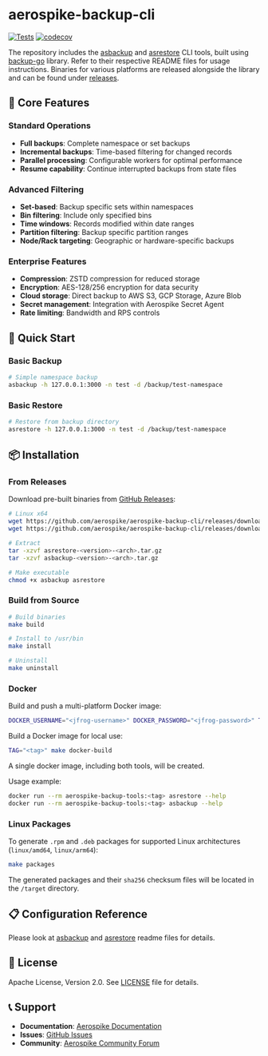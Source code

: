 # aerospike-backup-cli
[![Tests](https://github.com/aerospike/backup-go/actions/workflows/tests.yml/badge.svg)](https://github.com/aerospike/aerospike-backup-cli/actions/workflows/tests.yml/badge.svg)
[![codecov](https://codecov.io/gh/aerospike/backup-go/graph/badge.svg?token=S0gfl2zCcZ)](https://codecov.io/gh/aerospike/aerospike-backup-cli)

The repository includes the [asbackup](./asbackup) and [asrestore](./asrestore) CLI tools,
built using [backup-go](https://github.com/aerospike/backup-go) library.
Refer to their respective README files for usage instructions.
Binaries for various platforms are released alongside the library and can be found under
[releases](https://github.com/aerospike/aerospike-backup-cli/releases).

## 🔧 Core Features

### Standard Operations
- **Full backups**: Complete namespace or set backups
- **Incremental backups**: Time-based filtering for changed records
- **Parallel processing**: Configurable workers for optimal performance
- **Resume capability**: Continue interrupted backups from state files

### Advanced Filtering
- **Set-based**: Backup specific sets within namespaces
- **Bin filtering**: Include only specified bins
- **Time windows**: Records modified within date ranges
- **Partition filtering**: Backup specific partition ranges
- **Node/Rack targeting**: Geographic or hardware-specific backups

### Enterprise Features
- **Compression**: ZSTD compression for reduced storage
- **Encryption**: AES-128/256 encryption for data security
- **Cloud storage**: Direct backup to AWS S3, GCP Storage, Azure Blob
- **Secret management**: Integration with Aerospike Secret Agent
- **Rate limiting**: Bandwidth and RPS controls

## 🚀 Quick Start

### Basic Backup
```bash
# Simple namespace backup
asbackup -h 127.0.0.1:3000 -n test -d /backup/test-namespace
```

### Basic Restore
```bash
# Restore from backup directory
asrestore -h 127.0.0.1:3000 -n test -d /backup/test-namespace
```

## 📦 Installation

### From Releases
Download pre-built binaries from [GitHub Releases](https://github.com/aerospike/aerospike-backup-cli/releases):

```bash
# Linux x64
wget https://github.com/aerospike/aerospike-backup-cli/releases/download/<version>/asrestore-<version>-<arch>.tar.gz
wget https://github.com/aerospike/aerospike-backup-cli/releases/download/<version>/asbackup-<version>-<arch>.tar.gz

# Extract
tar -xzvf asrestore-<version>-<arch>.tar.gz
tar -xzvf asbackup-<version>-<arch>.tar.gz

# Make executable
chmod +x asbackup asrestore
```

### Build from Source
```bash
# Build binaries
make build

# Install to /usr/bin
make install

# Uninstall
make uninstall
```

### Docker
Build and push a multi-platform Docker image:
```bash
DOCKER_USERNAME="<jfrog-username>" DOCKER_PASSWORD="<jfrog-password>" TAG="<tag>" make docker-buildx 
```

Build a Docker image for local use:
```bash
TAG="<tag>" make docker-build
```

A single docker image, including both tools, will be created.

Usage example:

```bash
docker run --rm aerospike-backup-tools:<tag> asrestore --help
docker run --rm aerospike-backup-tools:<tag> asbackup --help
```

### Linux Packages
To generate `.rpm` and `.deb` packages for supported Linux architectures (`linux/amd64`, `linux/arm64`):
```bash
make packages
```
The generated packages and their `sha256` checksum files will be located in the `/target` directory.

## 📋 Configuration Reference

Please look at [asbackup](./asbackup/readme.md) and [asrestore](./asrestore/readme.md) readme files for details.

## 📄 License

Apache License, Version 2.0. See [LICENSE](LICENSE) file for details.

## 📞 Support

- **Documentation**: [Aerospike Documentation](https://aerospike.com/docs/tools/backup/)
- **Issues**: [GitHub Issues](https://github.com/aerospike/aerospike-backup-cli/issues)
- **Community**: [Aerospike Community Forum](https://discuss.aerospike.com/)
